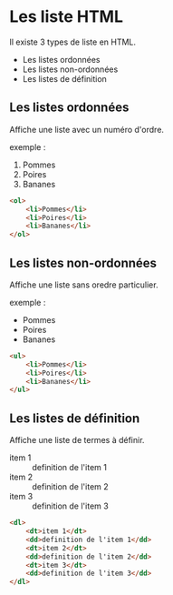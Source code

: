# Les liste HTML

Il existe 3 types de liste en HTML.

- Les listes ordonnées
- Les listes non-ordonnées
- Les listes de définition

## Les listes ordonnées

Affiche une liste avec un numéro d'ordre.

exemple :

1. Pommes
2. Poires
3. Bananes

```html
<ol>
    <li>Pommes</li>
    <li>Poires</li>
    <li>Bananes</li>
</ol>
```

## Les listes non-ordonnées

Affiche une liste sans oredre particulier.

exemple :

- Pommes
- Poires
- Bananes

```html
<ul>
    <li>Pommes</li>
    <li>Poires</li>
    <li>Bananes</li>
</ul>
```

## Les listes de définition

Affiche une liste de termes à définir.

<dl>
    <dt>item 1</dt>
    <dd>definition de l'item 1</dd>
    <dt>item 2</dt>
    <dd>definition de l'item 2</dd>
    <dt>item 3</dt>
    <dd>definition de l'item 3</dd>
</dl>

```html
<dl>
    <dt>item 1</dt>
    <dd>definition de l'item 1</dd>
    <dt>item 2</dt>
    <dd>definition de l'item 2</dd>
    <dt>item 3</dt>
    <dd>definition de l'item 3</dd>
</dl>
```
